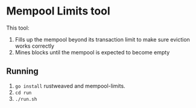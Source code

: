 # Mempool Limits tool

This tool:

1. Fills up the mempool beyond its transaction limit to make sure eviction works correctly
2. Mines blocks until the mempool is expected to become empty

## Running

1. `go install` rustweaved and mempool-limits.
2. `cd run`
3. `./run.sh`



